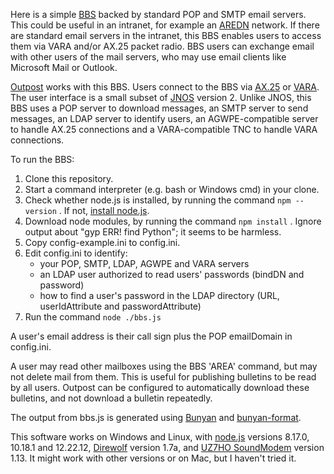 Here is a simple [BBS](https://en.wikipedia.org/wiki/Bulletin_board_system)
backed by standard POP and SMTP email servers.
This could be useful in an intranet, for example
an [AREDN](https://www.arednmesh.org/) network.
If there are standard email servers in the intranet,
this BBS enables users to access them via VARA and/or AX.25 packet radio.
BBS users can exchange email with other users of the mail servers,
who may use email clients like Microsoft Mail or Outlook.

[Outpost](https://www.outpostpm.org/index.php) works with this BBS.
Users connect to the BBS via [AX.25](https://en.wikipedia.org/wiki/AX.25)
or [VARA](https://rosmodem.wordpress.com/).
The user interface is a small subset of
[JNOS](https://www.langelaar.net/jnos2/) version 2.
Unlike JNOS, this BBS uses
a POP server to download messages,
an SMTP server to send messages,
an LDAP server to identify users,
an AGWPE-compatible server to handle AX.25 connections and
a VARA-compatible TNC to handle VARA connections.

To run the BBS:
1. Clone this repository.
2. Start a command interpreter (e.g. bash or Windows cmd) in your clone.
3. Check whether node.js is installed, by running the command `npm --version` .
   If not, [install node.js](https://nodejs.org/en/download/).
4. Download node modules, by running the command `npm install` .
   Ignore output about "gyp ERR! find Python"; it seems to be harmless.
5. Copy config-example.ini to config.ini.
6. Edit config.ini to identify:
   * your POP, SMTP, LDAP, AGWPE and VARA servers
   * an LDAP user authorized to read users' passwords (bindDN and password)
   * how to find a user's password in the LDAP directory
     (URL, userIdAttribute and passwordAttribute)
7. Run the command `node ./bbs.js`

A user's email address is their call sign plus the POP emailDomain in config.ini.

A user may read other mailboxes using the BBS 'AREA' command, but
may not delete mail from them.
This is useful for publishing bulletins to be read by all users.
Outpost can be configured to automatically download these bulletins,
and not download a bulletin repeatedly.

The output from bbs.js is generated using
[Bunyan](https://www.npmjs.com/package/bunyan) and
[bunyan-format](https://www.npmjs.com/package/bunyan-format).

This software works on Windows and Linux, with
[node.js](https://nodejs.org/en/) versions 8.17.0, 10.18.1 and 12.22.12,
[Direwolf](https://github.com/wb2osz/direwolf) version 1.7a,
and [UZ7HO SoundModem](http://uz7.ho.ua/packetradio.htm) version 1.13.
It might work with other versions or on Mac, but I haven't tried it.
